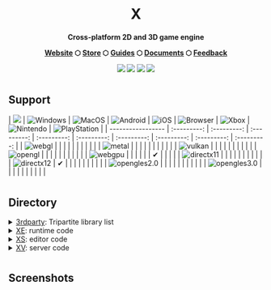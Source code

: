 <h1 align="center">X</h1>

<h4 align="center">
	<p>Cross-platform 2D and 3D game engine</p>
	<a href="https://www.1012.games">Website</a>
	<span> ⬡ </span>
	<a href="https://www.1012.games">Store</a>
	<span> ⬡ </span>
	<a href="https://www.1012.games">Guides</a>
	<span> ⬡ </span>
	<a href="https://www.1012.games">Documents</a>
	<span> ⬡ </span>
	<a href="https://www.1012.games">Feedback</a>
	<p></p>
	<div align=center><img src="https://img.shields.io/badge/language-C++-blue"><span> </span><img src="https://img.shields.io/badge/script-WASM-blue"><span> </span><img src="https://img.shields.io/badge/shader-HLSL-blue"><span> </span><img src="https://img.shields.io/badge/license-MIT-blue"></div>
</h4>

#
## Support

| ![](https://img.shields.io/badge/graphics-platform-blue) | ![Windows](https://img.shields.io/badge/windows-blue) | ![MacOS](https://img.shields.io/badge/macos-blue) | ![Android](https://img.shields.io/badge/android-blue) | ![iOS](https://img.shields.io/badge/ios-blue) | ![Browser](https://img.shields.io/badge/browser-blue) | ![Xbox](https://img.shields.io/badge/xbox-blue) | ![Nintendo](https://img.shields.io/badge/nintendo-blue) | ![PlayStation](https://img.shields.io/badge/playstation-blue) |
| ----------------- | :---------: | :---------: | :---------: | :---------: | :---------: | :---------: | :---------: | :---------: | :---------: |
| ![webgl](https://img.shields.io/badge/webgl-5B5B5B) |   |   |   |   |   |   |   |   |   |
| ![metal](https://img.shields.io/badge/metal-5B5B5B)  |   |   |   |   |   |   |   |   |   |
| ![vulkan](https://img.shields.io/badge/vulkan-5B5B5B) |   |   |   |   |   |   |   |   |   |
| ![opengl](https://img.shields.io/badge/opengl-5B5B5B) |   |   |   |   |   |   |   |   |   |
| ![webgpu](https://img.shields.io/badge/webgpu-5B5B5B) |   |   |   |   |   | ✔ |   |   |   |
| ![directx11](https://img.shields.io/badge/directx11-5B5B5B) |   |   |   |   |   |   |   |   |   |
| ![directx12](https://img.shields.io/badge/directx12-5B5B5B) | ✔ |   |   |   |   |   |   |   |   |
| ![opengles2.0](https://img.shields.io/badge/opengles2.0-5B5B5B) |   |   |   |   |   |   |   |   |   |
| ![opengles3.0](https://img.shields.io/badge/opengles3.0-5B5B5B) |   |   |   |   |   |   |   |   |   |

#

## Directory
  <details>
  <summary><a href="https://github.com/xenginez/X/tree/master/3rdparty">3rdparty</a>: Tripartite library list</summary>
  <ul>
    <li><a href="https://github.com/chriskohlhoff/asio.git">asio</a></li>
    <li><a href="https://github.com/assimp/assimp.git">assimp</a></li>
    <li><a href="https://github.com/pytorch/cpuinfo.git">cpuinfo</a></li>
    <li><a href="https://github.com/p-ranav/csv2.git">csv2</a></li>
    <li><a href="https://github.com/ocornut/imgui.git">imgui</a></li>
    <li><a href="https://github.com/skywind3000/kcp.git">kcp</a></li>
    <li><a href="https://github.com/jonasmr/microprofile.git">microprofile</a></li>
    <li><a href="https://github.com/tfussell/miniz-cpp.git">miniz-cpp</a></li>
    <li><a href="https://github.com/kcat/openal-soft.git">openal-soft</a></li>
    <li><a href="https://github.com/zeux/pugixml.git">pugixml</a></li>
    <li><a href="https://github.com/Tencent/rapidjson.git">rapidjson</a></li>
    <li><a href="https://github.com/KhronosGroup/SPIRV-Cross.git">SPIRV-Cross</a></li>
    <li><a href="https://github.com/nothings/stb.git">stb</a></li>
    <li><a href="https://github.com/mackron/vkbind.git">vkbind</a></li>
    <li><a href="https://github.com/webgpu-native/webgpu-headers.git">webgpu-headers</a></li>
  </ul>
  </details>

  <details>
  <summary><a href="https://github.com/xenginez/X/tree/master/XE">XE</a>: runtime code</summary>
  <ul>
    <li><a href="https://github.com/xenginez/X/tree/master/XE/launcher">launcher</a></li>
    <li><a href="https://github.com/xenginez/X/tree/master/XE/source">source</a></li>
  </ul>
  </details>

  <details>
  <summary><a href="https://github.com/xenginez/X/tree/master/XS">XS</a>: editor code</summary>
  <ul>
    <li><a href="https://github.com/xenginez/X/tree/master/XS/launcher">launcher</a></li>
    <li><a href="https://github.com/xenginez/X/tree/master/XS/resource">resource</a></li>
    <li><a href="https://github.com/xenginez/X/tree/master/XS/source">source</a></li>
    <li><a href="https://github.com/xenginez/X/tree/master/XS/studio">studio</a></li>
  </ul>
  </details>
  
  <details>
  <summary><a href="https://github.com/xenginez/X/tree/master/XV">XV</a>: server code</summary>
  <ul>
    <li><a href="https://github.com/xenginez/X/tree/master/XV/launcher">launcher</a></li>
    <li><a href="https://github.com/xenginez/X/tree/master/XV/source">source</a></li>
  </ul>
  </details>

#

## Screenshots
